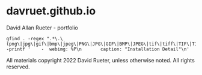 davruet.github.io
=================

David Allan Rueter - portfolio


```
gfind . -regex ".*\.\(png\|jpg\|gif\|bmp\|jpeg\|PNG\|JPG\|GIF\|BMP\|JPEG\|tif\|tiff\|TIF\|TIFF\)" -printf '    -  webimg: %P\n       caption: "Installation Detail"\n'

```

All materials copyright 2022 David Rueter, unless otherwise noted. All rights reserved.